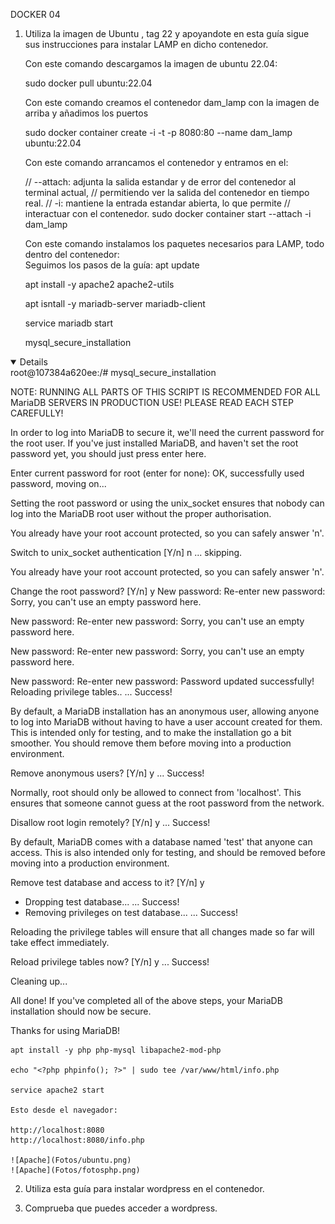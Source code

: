 DOCKER 04


1. Utiliza la imagen de Ubuntu , tag 22 y apoyandote en esta guía sigue sus instrucciones para instalar LAMP en dicho contenedor.

    
    Con este comando descargamos la imagen de ubuntu 22.04:

    sudo docker pull ubuntu:22.04

    Con este comando creamos el contenedor dam_lamp con la imagen de arriba y añadimos los puertos

    sudo docker container create -i -t -p 8080:80 --name dam_lamp ubuntu:22.04    

    Con este comando arrancamos el contenedor y entramos en el:

    // --attach: adjunta la salida estandar y de error del contenedor al terminal actual,
    // permitiendo ver la salida del contenedor en tiempo real.
    // -i: mantiene la entrada estandar abierta, lo que permite 
    // interactuar con el     contenedor.
    sudo docker container start --attach -i dam_lamp

    Con este comando instalamos los paquetes necesarios para LAMP, todo dentro del contenedor:  
    Seguimos los pasos de la guía:
    apt update

    apt install -y apache2 apache2-utils

    apt isntall -y mariadb-server mariadb-client

    service mariadb start

    mysql_secure_installation
<details open>  
    root@107384a620ee:/# mysql_secure_installation

NOTE: RUNNING ALL PARTS OF THIS SCRIPT IS RECOMMENDED FOR ALL MariaDB
SERVERS IN PRODUCTION USE!  PLEASE READ EACH STEP CAREFULLY!

In order to log into MariaDB to secure it, we'll need the current
password for the root user. If you've just installed MariaDB, and
haven't set the root password yet, you should just press enter here.

Enter current password for root (enter for none):
OK, successfully used password, moving on...

Setting the root password or using the unix_socket ensures that nobody
can log into the MariaDB root user without the proper authorisation.

You already have your root account protected, so you can safely answer 'n'.

Switch to unix_socket authentication [Y/n] n
... skipping.

You already have your root account protected, so you can safely answer 'n'.

Change the root password? [Y/n] y
New password:
Re-enter new password:
Sorry, you can't use an empty password here.

New password:
Re-enter new password:
Sorry, you can't use an empty password here.

New password:
Re-enter new password:
Sorry, you can't use an empty password here.

New password:
Re-enter new password:
Password updated successfully!
Reloading privilege tables..
... Success!


By default, a MariaDB installation has an anonymous user, allowing anyone
to log into MariaDB without having to have a user account created for
them.  This is intended only for testing, and to make the installation
go a bit smoother.  You should remove them before moving into a
production environment.

Remove anonymous users? [Y/n] y
... Success!

Normally, root should only be allowed to connect from 'localhost'.  This
ensures that someone cannot guess at the root password from the network.

Disallow root login remotely? [Y/n] y
... Success!

By default, MariaDB comes with a database named 'test' that anyone can
access.  This is also intended only for testing, and should be removed
before moving into a production environment.

Remove test database and access to it? [Y/n] y
- Dropping test database...
  ... Success!
- Removing privileges on test database...
  ... Success!

Reloading the privilege tables will ensure that all changes made so far
will take effect immediately.

Reload privilege tables now? [Y/n] y
... Success!

Cleaning up...

All done!  If you've completed all of the above steps, your MariaDB
installation should now be secure.

Thanks for using MariaDB!
</details>

    apt install -y php php-mysql libapache2-mod-php
    
    echo "<?php phpinfo(); ?>" | sudo tee /var/www/html/info.php

    service apache2 start    

    Esto desde el navegador:

    http://localhost:8080
    http://localhost:8080/info.php
  
    ![Apache](Fotos/ubuntu.png)
    ![Apache](Fotos/fotosphp.png)

2. Utiliza esta guía para instalar wordpress en el contenedor.



3. Comprueba que puedes acceder a wordpress. 
